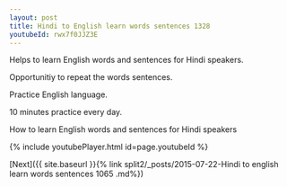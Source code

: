 ```yaml
---
layout: post
title: Hindi to English learn words sentences 1328 
youtubeId: rwx7f0JJZ3E
---
```

 
 
Helps to learn English words and sentences for Hindi speakers.

Opportunitiy to repeat the words sentences. 

Practice English language. 
 
10 minutes practice every day. 
 
How to learn English words and sentences for Hindi speakers 
 
{% include youtubePlayer.html id=page.youtubeId %}
 
 
[Next]({{ site.baseurl }}{% link  split2/_posts/2015-07-22-Hindi to english learn words sentences 1065 .md%})
 
